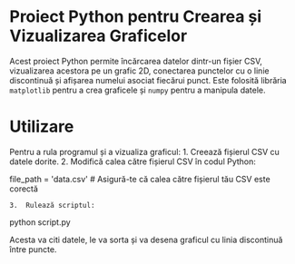 # Proiect Python pentru Crearea și Vizualizarea Graficelor

Acest proiect Python permite încărcarea datelor dintr-un fișier CSV, vizualizarea acestora pe un grafic 2D, conectarea punctelor cu o linie discontinuă și afișarea numelui asociat fiecărui punct. Este folosită librăria `matplotlib` pentru a crea graficele și `numpy` pentru a manipula datele.

# Utilizare

Pentru a rula programul și a vizualiza graficul:
	1.	Creează fișierul CSV cu datele dorite.
	2.	Modifică calea către fișierul CSV în codul Python:

file_path = 'data.csv'  # Asigură-te că calea către fișierul tău CSV este corectă


	3.	Rulează scriptul:

python script.py



Acesta va citi datele, le va sorta și va desena graficul cu linia discontinuă între puncte.